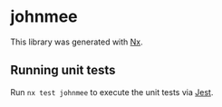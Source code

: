 # johnmee

This library was generated with [Nx](https://nx.dev).

## Running unit tests

Run `nx test johnmee` to execute the unit tests via [Jest](https://jestjs.io).
